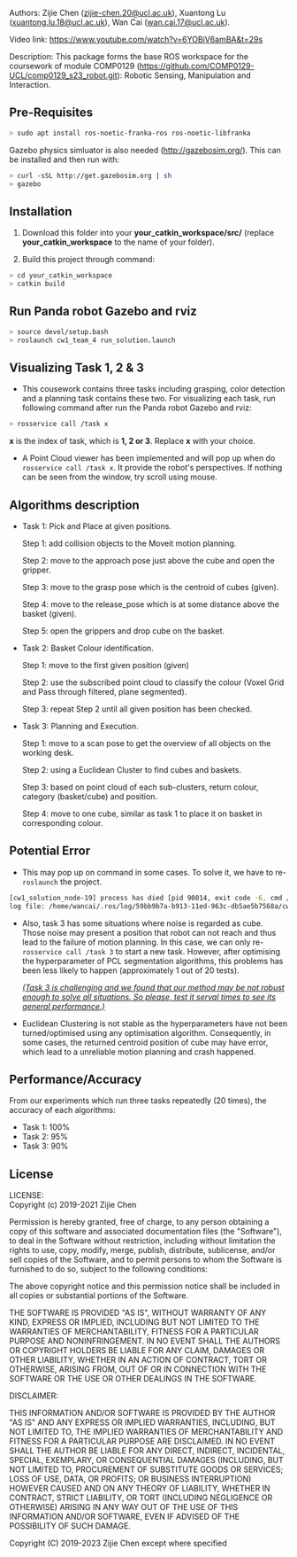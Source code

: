 Authors: Zijie Chen (zijie-chen.20@ucl.ac.uk), Xuantong Lu (xuantong.lu.18@ucl.ac.uk), Wan Cai (wan.cai.17@ucl.ac.uk).

Video link: https://www.youtube.com/watch?v=6YOBiV6amBA&t=29s

Description: This package forms the base ROS workspace for the coursework of module COMP0129 (https://github.com/COMP0129-UCL/comp0129_s23_robot.git): Robotic Sensing, Manipulation and Interaction.

## Pre-Requisites
```bash
> sudo apt install ros-noetic-franka-ros ros-noetic-libfranka
```
Gazebo physics simluator is also needed (http://gazebosim.org/). This can be installed and then run with:
```bash
> curl -sSL http://get.gazebosim.org | sh
> gazebo
```

## Installation
1. Download this folder into your **your_catkin_workspace/src/** (replace **your_catkin_workspace** to the name of your folder).

2. Build this project through command:  

```bash
> cd your_catkin_workspace
> catkin build
```

## Run Panda robot Gazebo and rviz
```bash
> source devel/setup.bash
> roslaunch cw1_team_4 run_solution.launch
```

## Visualizing Task 1, 2 & 3
* This cousework contains three tasks including grasping, color detection and a planning task contains these two. For visualizing each task, run following command after run the Panda robot Gazebo and rviz:

```bash
> rosservice call /task x
```
**x** is the index of task, which is **1, 2 or 3**. Replace **x** with your choice.

* A Point Cloud viewer has been implemented and will pop up when do `rosservice call /task x`. It provide the robot's perspectives. If nothing can be seen from the window, try scroll using mouse.    

## Algorithms description

* Task 1: Pick and Place at given positions.

  Step 1: add collision objects to the Moveit motion planning.  

  Step 2: move to the approach pose just above the cube and open the gripper.

  Step 3: move to the grasp pose which is the centroid of cubes (given).

  Step 4: move to the release_pose which is at some distance above the basket (given).

  Step 5: open the grippers and drop cube on the basket. 

* Task 2: Basket Colour identification.

  Step 1: move to the first given position (given)

  Step 2: use the subscribed point cloud to classify the colour (Voxel Grid and Pass through filtered, plane segmented).

  Step 3: repeat Step  2 until all given position has been checked.

* Task 3: Planning and Execution. 

  Step 1: move to a scan pose to get the overview of all objects on the working desk.

  Step 2: using a Euclidean Cluster to find cubes and baskets. 

  Step 3: based on point cloud of each sub-clusters, return colour, category (basket/cube) and position.

  Step 4: move to one cube, similar as task 1 to place it on basket in corresponding colour.

## Potential Error

* This may pop up on command in some cases. To solve it, we have to re-`roslaunch` the project.

```bash
[cw1_solution_node-19] process has died [pid 90014, exit code -6, cmd /home/wancai/comp0129_s23_robot/devel/lib/cw1_team_4/cw1_solution_node __name:=cw1_solution_node __log:=/home/wancai/.ros/log/59bb9b7a-b913-11ed-963c-db5ae5b7568a/cw1_solution_node-19.log].
log file: /home/wancai/.ros/log/59bb9b7a-b913-11ed-963c-db5ae5b7568a/cw1_solution_node-19*.log
```

* Also, task 3 has some situations where noise is regarded as cube. Those noise may present a position that robot can not reach and thus lead to the failure of motion planning. In this case, we can only re-`rosservice call /task 3` to start a new task. However, after optimising the hyperparameter of PCL segmentation algorithms, this problems has been less likely to happen (approximately 1 out of 20 tests). 

  *<u>(Task 3 is challenging and we found that our method may be not robust enough to solve all situations. So please, test it serval times to see its general performance.)</u>*

* Euclidean Clustering is not stable as the hyperparameters have not been turned/optimised using any optimisation algorithm. Consequently, in some cases, the returned centroid position of cube may have error, which lead to a unreliable motion planning and crash happened. 

## Performance/Accuracy

From our experiments which run three tasks repeatedly (20 times), the accuracy of each algorithms:

* Task 1: 100%
* Task 2: 95%
* Task 3: 90%

## License

LICENSE:  
Copyright (c) 2019-2021 Zijie Chen

Permission is hereby granted, free of charge, to any person obtaining
a copy of this software and associated documentation files (the
"Software"), to deal in the Software without restriction, including
without limitation the rights to use, copy, modify, merge, publish,
distribute, sublicense, and/or sell copies of the Software, and to
permit persons to whom the Software is furnished to do so, subject to
the following conditions:

The above copyright notice and this permission notice shall be
included in all copies or substantial portions of the Software.

THE SOFTWARE IS PROVIDED "AS IS", WITHOUT WARRANTY OF ANY KIND,
EXPRESS OR IMPLIED, INCLUDING BUT NOT LIMITED TO THE WARRANTIES OF
MERCHANTABILITY, FITNESS FOR A PARTICULAR PURPOSE AND
NONINFRINGEMENT. IN NO EVENT SHALL THE AUTHORS OR COPYRIGHT HOLDERS BE
LIABLE FOR ANY CLAIM, DAMAGES OR OTHER LIABILITY, WHETHER IN AN ACTION
OF CONTRACT, TORT OR OTHERWISE, ARISING FROM, OUT OF OR IN CONNECTION
WITH THE SOFTWARE OR THE USE OR OTHER DEALINGS IN THE SOFTWARE.


DISCLAIMER:

THIS INFORMATION AND/OR SOFTWARE IS PROVIDED BY THE AUTHOR "AS IS" AND ANY
EXPRESS OR IMPLIED WARRANTIES, INCLUDING, BUT NOT LIMITED TO, THE IMPLIED
WARRANTIES OF MERCHANTABILITY AND FITNESS FOR A PARTICULAR PURPOSE ARE
DISCLAIMED. IN NO EVENT SHALL THE AUTHOR BE LIABLE FOR ANY DIRECT, INDIRECT,
INCIDENTAL, SPECIAL, EXEMPLARY, OR CONSEQUENTIAL DAMAGES (INCLUDING, BUT NOT
LIMITED TO, PROCUREMENT OF SUBSTITUTE GOODS OR SERVICES; LOSS OF USE, DATA, OR
PROFITS; OR BUSINESS INTERRUPTION) HOWEVER CAUSED AND ON ANY THEORY OF
LIABILITY, WHETHER IN CONTRACT, STRICT LIABILITY, OR TORT (INCLUDING NEGLIGENCE
OR OTHERWISE) ARISING IN ANY WAY OUT OF THE USE OF THIS INFORMATION AND/OR
SOFTWARE, EVEN IF ADVISED OF THE POSSIBILITY OF SUCH DAMAGE.

Copyright (C) 2019-2023 Zijie Chen except where specified
